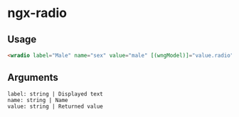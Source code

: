 # ngx-radio

## Usage
```html
<wradio label="Male" name="sex" value="male" [(wngModel)]="value.radio" (wngModelChange)="test()"></wradio>
```

## Arguments
```
label: string | Displayed text
name: string | Name
value: string | Returned value
```